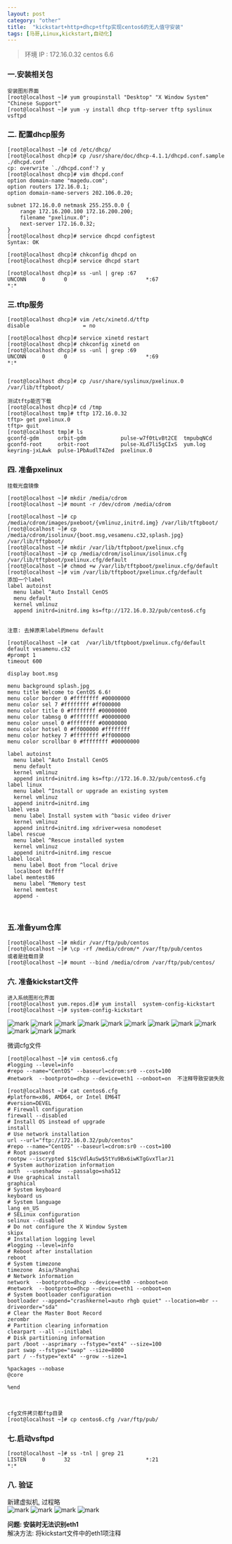 ```yaml
---
layout: post
category: "other"
title:  "kickstart+http+dhcp+tftp实现centos6的无人值守安装"
tags: [马哥,Linux,kickstart,自动化]
---  
```


>环境
>IP :  172.16.0.32   centos 6.6

### 一.安装相关包
```
安装图形界面
[root@localhost ~]# yum groupinstall "Desktop" "X Window System" "Chinese Support"
[root@localhost ~]# yum -y install dhcp tftp-server tftp syslinux vsftpd

```

### 二. 配置dhcp服务
```
[root@localhost ~]# cd /etc/dhcp/
[root@localhost dhcp]# cp /usr/share/doc/dhcp-4.1.1/dhcpd.conf.sample ./dhcpd.conf
cp: overwrite `./dhcpd.conf'? y
[root@localhost dhcp]# vim dhcpd.conf
option domain-name "magedu.com";
option routers 172.16.0.1;   
option domain-name-servers 202.106.0.20;

subnet 172.16.0.0 netmask 255.255.0.0 {
    range 172.16.200.100 172.16.200.200;
    filename "pxelinux.0";
    next-server 172.16.0.32;
}
[root@localhost dhcp]# service dhcpd configtest
Syntax: OK

[root@localhost dhcp]# chkconfig dhcpd on
[root@localhost dhcp]# service dhcpd start

[root@localhost dhcp]# ss -unl | grep :67
UNCONN     0      0                         *:67                       *:*

```

### 三.tftp服务
```
[root@localhost dhcp]# vim /etc/xinetd.d/tftp
disable                 = no

[root@localhost dhcp]# service xinetd restart
[root@localhost dhcp]# chkconfig xinetd on
[root@localhost dhcp]# ss -unl | grep :69
UNCONN     0      0                         *:69                       *:*


[root@localhost dhcp]# cp /usr/share/syslinux/pxelinux.0 /var/lib/tftpboot/

测试tftp能否下载
[root@localhost dhcp]# cd /tmp
[root@localhost tmp]# tftp 172.16.0.32
tftp> get pxelinux.0
tftp> quit
[root@localhost tmp]# ls
gconfd-gdm      orbit-gdm           pulse-w7f0tLvBt2CE  tmpubqNCd
gconfd-root     orbit-root          pulse-XLd7li5gCIxS  yum.log
keyring-jxLAwk  pulse-1PbAudlT4Zed  pxelinux.0
```

### 四. 准备pxelinux
```
挂载光盘镜像

[root@localhost ~]# mkdir /media/cdrom
[root@localhost ~]# mount -r /dev/cdrom /media/cdrom

[root@localhost ~]# cp /media/cdrom/images/pxeboot/{vmlinuz,initrd.img} /var/lib/tftpboot/
[root@localhost ~]# cp /media/cdrom/isolinux/{boot.msg,vesamenu.c32,splash.jpg} /var/lib/tftpboot/
[root@localhost ~]# mkdir /var/lib/tftpboot/pxelinux.cfg
[root@localhost ~]# cp /media/cdrom/isolinux/isolinux.cfg /var/lib/tftpboot/pxelinux.cfg/default
[root@localhost ~]# chmod +w /var/lib/tftpboot/pxelinux.cfg/default
[root@localhost ~]# vim /var/lib/tftpboot/pxelinux.cfg/default
添加一个label
label autoinst
  menu label ^Auto Install CenOS
  menu default
  kernel vmlinuz
  append initrd=initrd.img ks=ftp://172.16.0.32/pub/centos6.cfg


注意: 去掉原来label的menu default

[root@localhost ~]# cat  /var/lib/tftpboot/pxelinux.cfg/default
default vesamenu.c32
#prompt 1
timeout 600

display boot.msg

menu background splash.jpg
menu title Welcome to CentOS 6.6!
menu color border 0 #ffffffff #00000000
menu color sel 7 #ffffffff #ff000000
menu color title 0 #ffffffff #00000000
menu color tabmsg 0 #ffffffff #00000000
menu color unsel 0 #ffffffff #00000000
menu color hotsel 0 #ff000000 #ffffffff
menu color hotkey 7 #ffffffff #ff000000
menu color scrollbar 0 #ffffffff #00000000

label autoinst
  menu label ^Auto Install CenOS
  menu default
  kernel vmlinuz
  append initrd=initrd.img ks=ftp://172.16.0.32/pub/centos6.cfg
label linux
  menu label ^Install or upgrade an existing system
  kernel vmlinuz
  append initrd=initrd.img
label vesa
  menu label Install system with ^basic video driver
  kernel vmlinuz
  append initrd=initrd.img xdriver=vesa nomodeset
label rescue
  menu label ^Rescue installed system
  kernel vmlinuz
  append initrd=initrd.img rescue
label local
  menu label Boot from ^local drive
  localboot 0xffff
label memtest86
  menu label ^Memory test
  kernel memtest
  append -



```

### 五.准备yum仓库
```
[root@localhost ~]# mkdir /var/ftp/pub/centos
[root@localhost ~]# \cp -rf /media/cdrom/* /var/ftp/pub/centos
或者是挂载目录
[root@localhost ~]# mount --bind /media/cdrom /var/ftp/pub/centos/

```

### 六. 准备kickstart文件
```
进入系统图形化界面
[root@localhost yum.repos.d]# yum install  system-config-kickstart
[root@localhost ~]# system-config-kickstart

```
![mark](http://ohfysad7j.bkt.clouddn.com/blog/20170603/095955903.png?imageslim)
![mark](http://ohfysad7j.bkt.clouddn.com/blog/20170603/100048649.png?imageslim)
![mark](http://ohfysad7j.bkt.clouddn.com/blog/20170603/101051505.png?imageslim)
![mark](http://ohfysad7j.bkt.clouddn.com/blog/20170603/113443287.png?imageslim)
![mark](http://ohfysad7j.bkt.clouddn.com/blog/20170603/114153072.png?imageslim)
![mark](http://ohfysad7j.bkt.clouddn.com/blog/20170603/114254222.png?imageslim)
![mark](http://ohfysad7j.bkt.clouddn.com/blog/20170603/114405088.png?imageslim)
![mark](http://ohfysad7j.bkt.clouddn.com/blog/20170603/114422176.png?imageslim)
![mark](http://ohfysad7j.bkt.clouddn.com/blog/20170603/114508253.png?imageslim)
![mark](http://ohfysad7j.bkt.clouddn.com/blog/20170603/114620411.png?imageslim)
![mark](http://ohfysad7j.bkt.clouddn.com/blog/20170603/114729588.png?imageslim)
![mark](http://ohfysad7j.bkt.clouddn.com/blog/20170603/114804279.png?imageslim)

微调cfg文件
```
[root@localhost ~]# vim centos6.cfg
#logging --level=info
#repo --name="CentOS" --baseurl=cdrom:sr0 --cost=100
#network  --bootproto=dhcp --device=eth1 --onboot=on  不注释导致安装失败

[root@localhost ~]# cat centos6.cfg
#platform=x86, AMD64, or Intel EM64T
#version=DEVEL
# Firewall configuration
firewall --disabled
# Install OS instead of upgrade
install
# Use network installation
url --url="ftp://172.16.0.32/pub/centos"
#repo --name="CentOS" --baseurl=cdrom:sr0 --cost=100
# Root password
rootpw --iscrypted $1$cVdlAuSw$5tYu9Bx6iwKTgGvxTlarJ1
# System authorization information
auth  --useshadow  --passalgo=sha512
# Use graphical install
graphical
# System keyboard
keyboard us
# System language
lang en_US
# SELinux configuration
selinux --disabled
# Do not configure the X Window System
skipx
# Installation logging level
#logging --level=info
# Reboot after installation
reboot
# System timezone
timezone  Asia/Shanghai
# Network information
network  --bootproto=dhcp --device=eth0 --onboot=on
#network  --bootproto=dhcp --device=eth1 --onboot=on
# System bootloader configuration
bootloader --append="crashkernel=auto rhgb quiet" --location=mbr --driveorder="sda"
# Clear the Master Boot Record
zerombr
# Partition clearing information
clearpart --all --initlabel
# Disk partitioning information
part /boot --asprimary --fstype="ext4" --size=100
part swap --fstype="swap" --size=8000
part / --fstype="ext4" --grow --size=1

%packages --nobase
@core

%end



cfg文件拷贝都ftp目录
[root@localhost ~]# cp centos6.cfg /var/ftp/pub/
```
### 七.启动vsftpd
```
[root@localhost ~]# ss -tnl | grep 21
LISTEN     0      32                        *:21                       *:*

```

### 八. 验证
新建虚拟机, 过程略  
![mark](http://ohfysad7j.bkt.clouddn.com/blog/20170603/122707165.png?imageslim)
![mark](http://ohfysad7j.bkt.clouddn.com/blog/20170603/124315210.png?imageslim)
![mark](http://ohfysad7j.bkt.clouddn.com/blog/20170603/125100199.png?imageslim)
![mark](http://ohfysad7j.bkt.clouddn.com/blog/20170603/125805601.png?imageslim)

**问题: 安装时无法识别eth1**  
解决方法: 将kickstart文件中的eth1项注释

